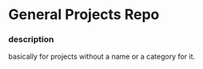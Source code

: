 # General Projects Repo
### description
basically for projects without a name or a category for it.

